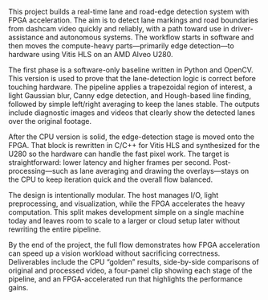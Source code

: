 This project builds a real-time lane and road-edge detection system with FPGA acceleration. The aim is to detect lane markings and road boundaries from dashcam video quickly and reliably, with a path toward use in driver-assistance and autonomous systems. The workflow starts in software and then moves the compute-heavy parts—primarily edge detection—to hardware using Vitis HLS on an AMD Alveo U280.

The first phase is a software-only baseline written in Python and OpenCV. This version is used to prove that the lane-detection logic is correct before touching hardware. The pipeline applies a trapezoidal region of interest, a light Gaussian blur, Canny edge detection, and Hough-based line finding, followed by simple left/right averaging to keep the lanes stable. The outputs include diagnostic images and videos that clearly show the detected lanes over the original footage.

After the CPU version is solid, the edge-detection stage is moved onto the FPGA. That block is rewritten in C/C++ for Vitis HLS and synthesized for the U280 so the hardware can handle the fast pixel work. The target is straightforward: lower latency and higher frames per second. Post-processing—such as lane averaging and drawing the overlays—stays on the CPU to keep iteration quick and the overall flow balanced.

The design is intentionally modular. The host manages I/O, light preprocessing, and visualization, while the FPGA accelerates the heavy computation. This split makes development simple on a single machine today and leaves room to scale to a larger or cloud setup later without rewriting the entire pipeline.

By the end of the project, the full flow demonstrates how FPGA acceleration can speed up a vision workload without sacrificing correctness. Deliverables include the CPU “golden” results, side-by-side comparisons of original and processed video, a four-panel clip showing each stage of the pipeline, and an FPGA-accelerated run that highlights the performance gains.
